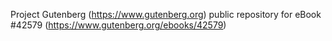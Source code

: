 Project Gutenberg (https://www.gutenberg.org) public repository for eBook #42579 (https://www.gutenberg.org/ebooks/42579)

